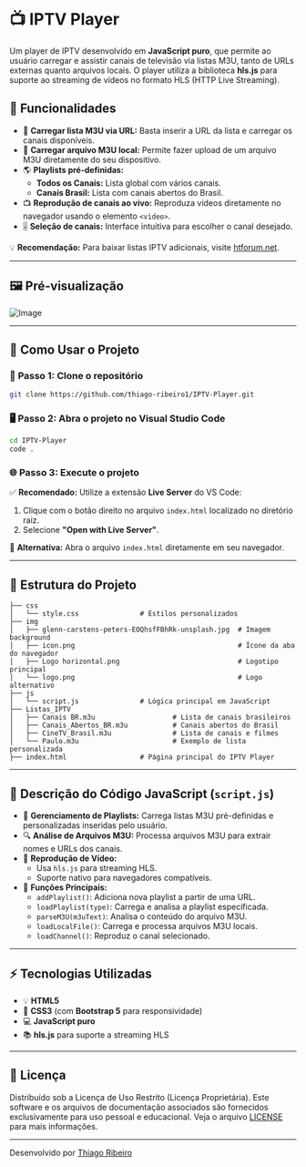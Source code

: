 
# 📺 IPTV Player

Um player de IPTV desenvolvido em **JavaScript puro**, que permite ao usuário carregar e assistir canais de televisão via listas M3U, tanto de URLs externas quanto arquivos locais. O player utiliza a biblioteca **hls.js** para suporte ao streaming de vídeos no formato HLS (HTTP Live Streaming).

## 🚀 Funcionalidades

- 🔗 **Carregar lista M3U via URL:** Basta inserir a URL da lista e carregar os canais disponíveis.
- 📂 **Carregar arquivo M3U local:** Permite fazer upload de um arquivo M3U diretamente do seu dispositivo.
- 🌎 **Playlists pré-definidas:**
  - **Todos os Canais:** Lista global com vários canais.
  - **Canais Brasil:** Lista com canais abertos do Brasil.
- 📺 **Reprodução de canais ao vivo:** Reproduza vídeos diretamente no navegador usando o elemento `<video>`.
- 🎚️ **Seleção de canais:** Interface intuitiva para escolher o canal desejado.

💡 **Recomendação:** Para baixar listas IPTV adicionais, visite [htforum.net](http://htforum.net/).

---

## 🖼️ **Pré-visualização**

![Image](https://github.com/user-attachments/assets/eafb3a78-9a26-436d-8e43-31cb21ba5130)

---

## 💾 Como Usar o Projeto

### 🔨 **Passo 1: Clone o repositório**

```bash
git clone https://github.com/thiago-ribeiro1/IPTV-Player.git
```

### 🖥️ **Passo 2: Abra o projeto no Visual Studio Code**

```bash
cd IPTV-Player
code .
```

### 🌐 **Passo 3: Execute o projeto**

✅ **Recomendado:** Utilize a extensão **Live Server** do VS Code:

1. Clique com o botão direito no arquivo `index.html` localizado no diretório raiz.
2. Selecione **"Open with Live Server"**.

🔗 **Alternativa:** Abra o arquivo `index.html` diretamente em seu navegador.

---

## 📝 Estrutura do Projeto

```
├── css
│   └── style.css               # Estilos personalizados 
├── img
│   ├── glenn-carstens-peters-EOQhsfFBhRk-unsplash.jpg  # Imagem background
│   ├── icon.png                                        # Ícone da aba do navegador
│   ├── Logo horizontal.png                             # Logotipo principal
│   └── logo.png                                        # Logo alternativo
├── js
│   └── script.js               # Lógica principal em JavaScript
├── Listas_IPTV
│   ├── Canais BR.m3u                   # Lista de canais brasileiros
│   ├── Canais_Abertos_BR.m3u           # Canais abertos do Brasil
│   ├── CineTV_Brasil.m3u               # Lista de canais e filmes
│   └── Paulo.m3u                       # Exemplo de lista personalizada
├── index.html                  # Página principal do IPTV Player
```

---

## 📜 **Descrição do Código JavaScript (`script.js`)**

- 🔄 **Gerenciamento de Playlists:** Carrega listas M3U pré-definidas e personalizadas inseridas pelo usuário.
- 🔍 **Análise de Arquivos M3U:** Processa arquivos M3U para extrair nomes e URLs dos canais.
- 🎥 **Reprodução de Vídeo:**
  - Usa `hls.js` para streaming HLS.
  - Suporte nativo para navegadores compatíveis.
- 📝 **Funções Principais:**
  - `addPlaylist()`: Adiciona nova playlist a partir de uma URL.
  - `loadPlaylist(type)`: Carrega e analisa a playlist especificada.
  - `parseM3U(m3uText)`: Analisa o conteúdo do arquivo M3U.
  - `loadLocalFile()`: Carrega e processa arquivos M3U locais.
  - `loadChannel()`: Reproduz o canal selecionado.

---

## ⚡ **Tecnologias Utilizadas**

- 💡 **HTML5**
- 🎨 **CSS3** (com **Bootstrap 5** para responsividade)
- 💻 **JavaScript puro**
- 📚 **hls.js** para suporte a streaming HLS

---

## 📜 **Licença**

Distribuído sob a Licença de Uso Restrito (Licença Proprietária).
Este software e os arquivos de documentação associados são fornecidos exclusivamente para uso pessoal e educacional.
Veja o arquivo [LICENSE](https://github.com/thiago-ribeiro1/IPTV-Player/blob/main/LICENSE) para mais informações.

---

Desenvolvido por [Thiago Ribeiro](https://github.com/thiago-ribeiro1) 
